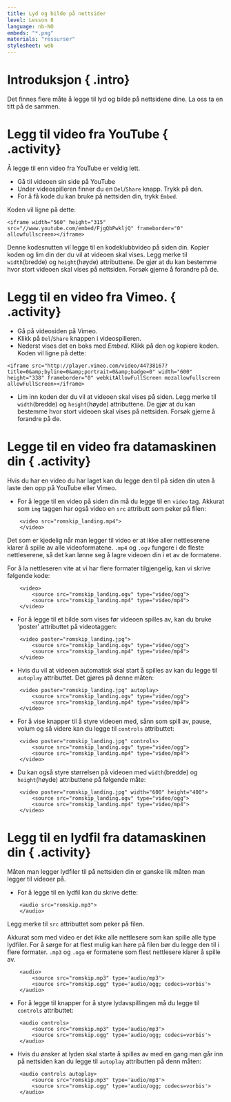 ```yaml
---
title: Lyd og bilde på nettsider
level: Lesson 8
language: nb-NO
embeds: "*.png"
materials: "ressurser"
stylesheet: web
---
```


# Introduksjon { .intro}

Det finnes flere måte å legge til lyd og bilde på nettsidene dine. La oss ta en titt på de sammen.

# Legg til video fra YouTube { .activity}

Å legge til enn video fra YouTube er veldig lett.

+ Gå til videoen sin side på YouTube
+ Under videospilleren finner du en `Del`/`Share` knapp. Trykk på den.
+ For å få kode du kan bruke på nettsiden din, trykk `Embed`.

Koden vil ligne på dette:
```
<iframe width="560" height="315" src="//www.youtube.com/embed/FjgQbPwkljQ" frameborder="0" allowfullscreen></iframe>
```

Denne kodesnutten vil legge til en kodeklubbvideo på siden din. Kopier koden og lim din der du vil at videoen skal vises. Legg merke til `width`(bredde) og `height`(høyde) attributtene. De gjør at du kan bestemme hvor stort videoen skal  vises på nettsiden. Forsøk gjerne å forandre på de.


# Legg til en video fra Vimeo. { .activity}

+ Gå på videosiden på Vimeo.
+ Klikk på `Del`/`Share` knappen i videospilleren.
+ Nederst vises det en boks med _Embed_. Klikk på den og kopiere koden. Koden vil ligne på dette:

```
<iframe src="http://player.vimeo.com/video/44738167?title=0&amp;byline=0&amp;portrait=0&amp;badge=0" width="600" height="338" frameborder="0" webkitAllowFullScreen mozallowfullscreen allowFullScreen></iframe>
```

+ Lim inn koden der du vil at videoen skal vises på siden. Legg merke til `width`(bredde) og `height`(høyde) attributtene. De gjør at du kan bestemme hvor stort videoen skal  vises på nettsiden. Forsøk gjerne å forandre på de.

# Legge til en video fra datamaskinen din { .activity}

Hvis du har en video du har laget kan du legge den til på siden din uten å laste den opp på YouTube eller Vimeo.

+ For å legge til en video på siden din må du legge til en `video` tag. Akkurat som `img` taggen har også video en `src` attributt som peker på filen:

```
	<video src="romskip_landing.mp4">
	</video>
```

Det som er kjedelig når man legger til video er at ikke aller nettleserene klarer å spille av alle videoformatene. `.mp4` og `.ogv` fungere i de fleste nettleserene, så det kan lønne seg å lagre videoen din i et av de formatene.

For å la nettleseren vite at vi har flere formater tilgjengelig, kan vi skrive følgende kode:

```
	<video>
		<source src="romskip_landing.ogv" type="video/ogg">
		<source src="romskip_landing.mp4" type="video/mp4">
	</video>
```

+ For å legge til et bilde som vises før videoen spilles av, kan du bruke 'poster' attributtet på videotaggen:

```
	<video poster="romskip_landing.jpg">
		<source src="romskip_landing.ogv" type="video/ogg">
		<source src="romskip_landing.mp4" type="video/mp4">
	</video>
```

+ Hvis du vil at videoen automatisk skal start å spilles av kan du legge til `autoplay` attributtet. Det gjøres på denne måten:

```
	<video poster="romskip_landing.jpg" autoplay>
		<source src="romskip_landing.ogv" type="video/ogg">
		<source src="romskip_landing.mp4" type="video/mp4">
	</video>
```

+ For å vise knapper til å styre videoen med, sånn som spill av, pause, volum og så videre kan du legge til `controls` attributtet:

```
	<video poster="romskip_landing.jpg" controls>
		<source src="romskip_landing.ogv" type="video/ogg">
		<source src="romskip_landing.mp4" type="video/mp4">
	</video>
```

+ Du kan også styre størrelsen på videoen med `width`(bredde) og `height`(høyde) attributtene på følgende måte:

```
	<video poster="romskip_landing.jpg" width="600" height="400">
		<source src="romskip_landing.ogv" type="video/ogg">
		<source src="romskip_landing.mp4" type="video/mp4">
	</video>
```

# Legg til en lydfil fra datamaskinen din { .activity}

Måten man legger lydfiler til på nettsiden din er ganske lik måten man legger til videoer på.

+ For å legge til en lydfil kan du skrive dette:

```
	<audio src="romskip.mp3">
	</audio>
```

Legg merke til `src` attributtet som peker på filen.

Akkurat som med video er det ikke alle nettlesere som kan spille alle type lydfiler. For å sørge for at flest mulig kan høre på filen bør du legge den til i flere formater. `.mp3` og `.oga` er formatene som flest nettlesere klarer å spille av.

```
	<audio>
 		<source src="romskip.mp3" type='audio/mp3'>
 		<source src="romskip.ogg" type='audio/ogg; codecs=vorbis'>
	</audio>
```

+ For å legge til knapper for å styre lydavspillingen må du legge til `controls` attributtet:

```
	<audio controls>
 		<source src="romskip.mp3" type='audio/mp3'>
 		<source src="romskip.ogg" type='audio/ogg; codecs=vorbis'>
	</audio>
```

+ Hvis du ønsker at lyden skal starte å spilles av med en gang man går inn på nettsiden kan du legge til `autoplay` attributten på denn måten:

```
	<audio controls autoplay>
 		<source src="romskip.mp3" type='audio/mp3'>
 		<source src="romskip.ogg" type='audio/ogg; codecs=vorbis'>
	</audio>
```
